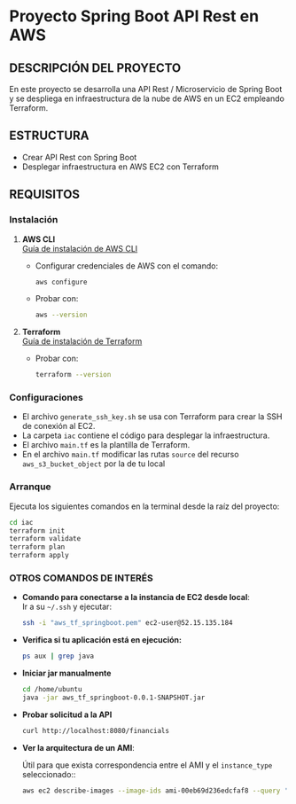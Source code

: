 # Proyecto Spring Boot API Rest en AWS

## DESCRIPCIÓN DEL PROYECTO
En este proyecto se desarrolla una API Rest / Microservicio de Spring Boot y se despliega en infraestructura de la nube de AWS en un EC2 empleando Terraform.

## ESTRUCTURA
- Crear API Rest con Spring Boot
- Desplegar infraestructura en AWS EC2 con Terraform

## REQUISITOS

### Instalación
1. **AWS CLI**  
   [Guía de instalación de AWS CLI](https://docs.aws.amazon.com/cli/latest/userguide/getting-started-install.html)
    - Configurar credenciales de AWS con el comando:
      ```bash
      aws configure
      ```
    - Probar con:
      ```bash
      aws --version
      ```

2. **Terraform**  
   [Guía de instalación de Terraform](https://developer.hashicorp.com/terraform/install?product_intent=terraform)
    - Probar con:
      ```bash
      terraform --version
      ```

### Configuraciones
- El archivo `generate_ssh_key.sh` se usa con Terraform para crear la SSH de conexión al EC2.
- La carpeta `iac` contiene el código para desplegar la infraestructura.
- El archivo `main.tf` es la plantilla de Terraform.
- En el archivo `main.tf` modificar las rutas `source` del recurso `aws_s3_bucket_object` por la de tu local

### Arranque
Ejecuta los siguientes comandos en la terminal desde la raíz del proyecto:
```bash
cd iac
terraform init
terraform validate
terraform plan
terraform apply
```

### OTROS COMANDOS DE INTERÉS

- **Comando para conectarse a la instancia de EC2 desde local**:  
  Ir a su `~/.ssh` y ejecutar:  
  ```bash
  ssh -i "aws_tf_springboot.pem" ec2-user@52.15.135.184
  ```
  
- **Verifica si tu aplicación está en ejecución:**
  ```bash
  ps aux | grep java
  ```
  
- **Iniciar jar manualmente**
  ```bash
  cd /home/ubuntu
  java -jar aws_tf_springboot-0.0.1-SNAPSHOT.jar
  ```

- **Probar solicitud a la API**
  ```bash
  curl http://localhost:8080/financials
  ```


- **Ver la arquitectura de un AMI**:
  
    Útil para que exista correspondencia entre el AMI y el `instance_type` seleccionado::
  ```bash
  aws ec2 describe-images --image-ids ami-00eb69d236edcfaf8 --query 'Images[0].[ImageId,Architecture]' --output table
  ```
